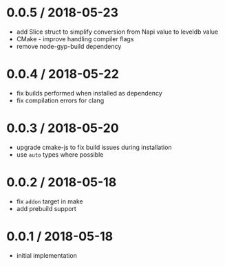 
0.0.5 / 2018-05-23
==================

 * add Slice struct to simplify conversion from Napi value to leveldb value
 * CMake - improve handling compiler flags
 * remove node-gyp-build dependency

0.0.4 / 2018-05-22
==================

 * fix builds performed when installed as dependency
 * fix compilation errors for clang

0.0.3 / 2018-05-20
==================

 * upgrade cmake-js to fix build issues during installation
 * use `auto` types where possible

0.0.2 / 2018-05-18
==================

 * fix `addon` target in make
 * add prebuild support

0.0.1 / 2018-05-18
==================

 * initial implementation
